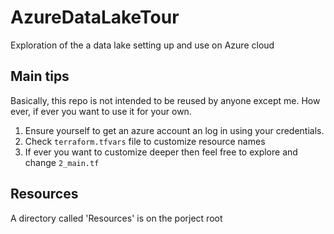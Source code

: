 # AzureDataLakeTour
Exploration of the a data lake setting up and use on Azure cloud

## Main tips
Basically, this repo is not intended to be reused by anyone except me.
How ever, if ever you want to use it for your own.
1. Ensure yourself to get an azure account an log in using your credentials.
2. Check `terraform.tfvars` file to customize resource names
3. If ever you want to customize deeper then feel free to explore and change `2_main.tf`

## Resources
A directory called 'Resources' is on the porject root
